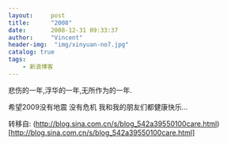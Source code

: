 ```yaml
---
layout:     post
title:      "2008"
date:       2008-12-31 09:33:37
author:     "Vincent"
header-img:  "img/xinyuan-no7.jpg"
catalog: true
tags:
    - 新浪博客
---
```



悲伤的一年,浮华的一年,无所作为的一年.

希望2009没有地震 没有危机 我和我的朋友们都健康快乐...





转移自: (http://blog.sina.com.cn/s/blog_542a39550100care.html)[http://blog.sina.com.cn/s/blog_542a39550100care.html]
